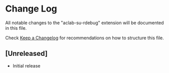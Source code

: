 # Change Log

All notable changes to the "aclab-su-rdebug" extension will be documented in this file.

Check [Keep a Changelog](http://keepachangelog.com/) for recommendations on how to structure this file.

## [Unreleased]

- Initial release
